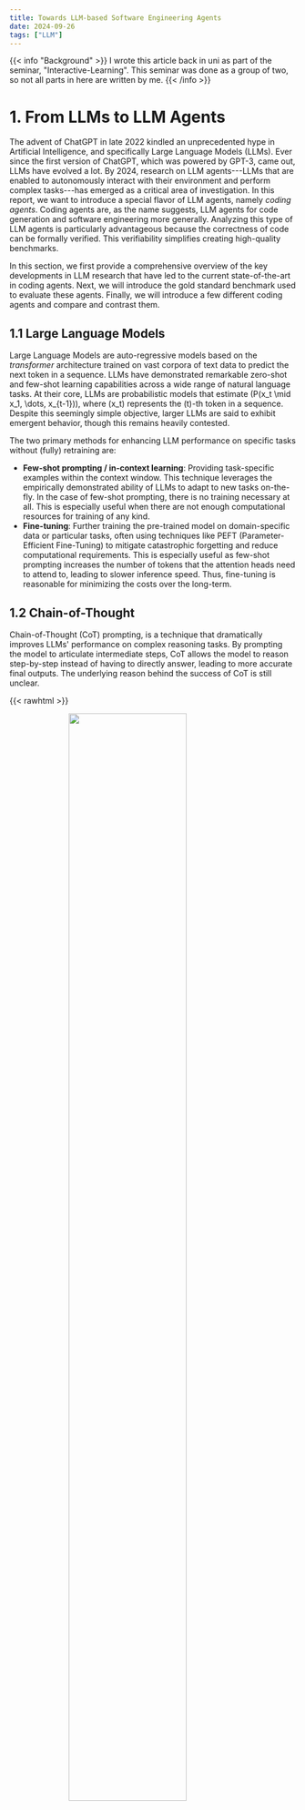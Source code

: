 ```yaml
---
title: Towards LLM-based Software Engineering Agents
date: 2024-09-26
tags: ["LLM"]
---
```


{{< info "Background" >}}
I wrote this article back in uni as part of the seminar, "Interactive-Learning". This seminar was done as a group of two, so not all parts in here are written by me.
{{< /info >}}

# 1. From LLMs to LLM Agents

The advent of ChatGPT in late 2022 kindled an unprecedented hype in Artificial Intelligence, and specifically Large Language Models (LLMs). Ever since the first version of ChatGPT, which was powered by GPT-3, came out, LLMs have evolved a lot. By 2024, research on LLM agents---LLMs that are enabled to autonomously interact with their environment and perform complex tasks---has emerged as a critical area of investigation. In this report, we want to introduce a special flavor of LLM agents, namely *coding agents*. Coding agents are, as the name suggests, LLM agents for code generation and software engineering more generally. Analyzing this type of LLM agents is particularly advantageous because the correctness of code can be formally verified. This verifiability simplifies creating high-quality benchmarks.

In this section, we first provide a comprehensive overview of the key developments in LLM research that have led to the current state-of-the-art in coding agents. Next, we will introduce the gold standard benchmark used to evaluate these agents. Finally, we will introduce a few different coding agents and compare and contrast them.

## 1.1 Large Language Models 

Large Language Models are auto-regressive models based on the *transformer* architecture trained on vast corpora of text data to predict the next token in a sequence. LLMs have demonstrated remarkable zero-shot and few-shot learning capabilities across a wide range of natural language tasks. At their core, LLMs are probabilistic models that estimate \(P(x_t \mid x_1, \dots, x_{t-1})\), where \(x_t\) represents the \(t\)-th token in a sequence. Despite this seemingly simple objective, larger LLMs are said to exhibit emergent behavior, though this remains heavily contested.

The two primary methods for enhancing LLM performance on specific tasks without (fully) retraining are:
- **Few-shot prompting / in-context learning**: Providing task-specific examples within the context window. This technique leverages the empirically demonstrated ability of LLMs to adapt to new tasks on-the-fly. In the case of few-shot prompting, there is no training necessary at all. This is especially useful when there are not enough computational resources for training of any kind.
- **Fine-tuning**: Further training the pre-trained model on domain-specific data or particular tasks, often using techniques like PEFT (Parameter-Efficient Fine-Tuning) to mitigate catastrophic forgetting and reduce computational requirements. This is especially useful as few-shot prompting increases the number of tokens that the attention heads need to attend to, leading to slower inference speed. Thus, fine-tuning is reasonable for minimizing the costs over the long-term.

## 1.2 Chain-of-Thought

Chain-of-Thought (CoT) prompting, is a technique that dramatically improves LLMs' performance on complex reasoning tasks. By prompting the model to articulate intermediate steps, CoT allows the model to reason step-by-step instead of having to directly answer, leading to more accurate final outputs. The underlying reason behind the success of CoT is still unclear.

{{< rawhtml >}}
<figure>
    <img style="display: block; margin-left: auto; margin-right: auto; width:70%" src="/attachments/llm_software_engineering/cot.png">
            <figcaption style="text-align:center; margin-top: 10px;">
            An example of Chain-of-Thought prompting.
    </figcaption>
</figure>
{{< /rawhtml >}}

## 1.3 Tool Use

{{< rawhtml >}}
<figure>
    <img style="display: block; margin-left: auto; margin-right: auto; width:40%" src="/attachments/llm_software_engineering/toolformer.png">
        <figcaption style="text-align:center; margin-top: 10px;">Exemplary predictions of Toolformer. The
model autonomously decides to call different APIs
(from top to bottom: a question answering system,
a calculator, a machine translation system, and a
Wikipedia search engine) to obtain information that is
useful for completing a piece of text</figcaption>
</figure>
{{< /rawhtml >}}

While prompting techniques enhance the inherent capabilities of LLMs, integrating external tools expands their functional scope. LLMs famously struggle to do basic arithmetic consistently well, as their training data is natural language, which doesn't lend itself well to solve mathematical equations.  The Toolformer framework, introduced in, demonstrates a straightforward way how LLMs can be trained to use external tools through self-supervised learning.
Toolformer employs a two-stage process:
1. **API-aware data generation**: The model is prompted to generate plausible API calls within the text.
2. **Fine-tuning**: The model is trained on this augmented dataset, learning to predict when and how to use tools.
This approach allows LLMs to interface with calculators, search engines, file systems, the Python REPL, and other external tools, significantly increasing their problem-solving capabilities and usefulness. An example is depicted in \ref{fig:toolformer}.

## 1.4 The ReAct Framework

The ReAct (Reason+Act) framework, introduced in, combines reasoning in natural language with decision-making for interactive tasks. ReAct interleaves thought and action steps, where each action returns an observation. This observation is then pasted into the prompt and the process repeats until the LLM believes that it has found an answer. This prompting technique combines tool use and Chain-of-Thought style reasoning in a structured manner. 

The ReAct process can be formalized as follows:
1. **Observation (\(O_t\))**: Input from the environment at step \(t\). At \(t=0\), this can be seen as the original Question that the LLM has to answer.
2. **Thought (\(T_t\))**: LLM-generated reasoning based on the observation.
3. **Action (\(A_t\))**: Decision made based on the thought.
4. **Observation (\(O_{t+1}\))**: New input resulting from the action.

ReAct has shown particular promise in tasks requiring both language understanding and interaction with external environments, such as multi-hop question-answering.

## 1.5 LLM Agents

We have previously referred to the concept of an *LLM agent* without providing a formal definition. Given the novelty of this research area, there is not yet a universally accepted definition of what precisely constitutes an LLM agent. However, in general terms, an LLM agent can be described as an LLM that is enabled in some way to interact with its environment and that continually prompts itself in a loop until a goal is reached or some other stopping criterion is met, like length of the loop. Usually, the interaction with the environment is implemented via tool-use. In an LLM agent setup, the LLM usually decides itself when the goal is reached and the loop can be exited, such that a final answer can be provided.

LLM agents are often used for tasks that require complex reasoning or planning. Strategies that provide some structure to the prompts of the LLM agent, such as ReAct or Reflexion, are often called *agent frameworks*.

{{< rawhtml >}}
<figure>
    <img style="display: block; margin-left: auto; margin-right: auto; width:70%" src="/attachments/llm_software_engineering/teaser.png">
        <figcaption style="text-align:center; margin-top: 10px;">
        An example of a real-life GitHub issue, along with its corresponding codebase, is provided to the LLM. The LLM then modifies files on disk to create a patch, which is applied to the codebase. The patch is tested to ensure that all tests pass.
    </figcaption>
</figure>
{{< /rawhtml >}}


# 2. SWE-Bench

With the ever-increasing development of LLMs, it is crucial to have a diverse set of benchmarks to accurately assess their real-world performance. Most high-end models that are released nowadays achieve high scores on the commonly used NLP benchmarks.  The *HumanEval* benchmark is of particular interest, as it focuses on simple, mostly self-contained programming tasks, which can usually be solved writing only a few lines of code with little context required. These tasks are also usually well specified.

Model | MMLU | HumanEval | DROP|
-----|-------|-----------|-----|
GPT-4o | 88.7   | 90.2   | 83.4|
Claude 3.5 | 88.7   | 92.0   | 87.1|
Lamma3 400b | 86.1   | 84.1   | 83.5|

Percentage of solved task for popular LLM's on common NLP-Benchmarks.

However, the everyday work of a software developer involves more complex tasks. For example, fixing a bug typically requires navigating through the codebase, opening and inspecting various files to locate the problematic section of code. To more accurately reflect this reality, there is a need for more challenging programming benchmarks. *SWE-Bench* was created to address this need. In SWE-Bench, instead of solving simple programming tasks, LLMs are required to perform more complex software engineering. Specifically, the LLM’s role in SWE-Bench is to write code for Git pull requests that resolve real-life GitHub issues.

## 2.1 Construction of SWE-Bench and SWE-Bench-Verified

SWE-Bench was created by collecting pull requests from popular GitHub Python projects. These pull requests were filtered to meet two criteria: (1) they resolve a GitHub issue and (2) they include changes to a test file in the repository, indicating that the user likely added a test to verify that the issue was resolved. After filtering, the collected instances were executed to ensure that at least one test changed from failing to passing as a result of applying the pull request.
The result is a benchmark with 2,294 problem instances.

OpenAI then further investigated SWE-Bench and identified several problems:
- Unit tests were overly specific or not relevant to the issue.
- Some issue descriptions were poor and underspecified.
- Some instances were difficult to set up reliably.

To address these issues, OpenAI collaborated with human annotators to rate the severity of these problems and selected the 500 instances with the fewest problems. This resulted in the creation of SWE-Bench-Verified, which is supposed to give more meaningful results.

## 2.2 Functionality of SWE-Bench

The LLM is provided with a description of a GitHub issue and the entire codebase of the associated repository. The model's task is to modify the codebase to resolve the given GitHub issue. To accomplish this, the LLM must be equipped with tools to read from and write to the codebase.

Once the LLM has made its changes, a git diff is calculated to create a patch. During evaluation, this patch is applied to the codebase, and if all tests pass, the issue is considered resolved. The final metric for evaluation is the percentage of correctly solved tasks. 

{{< rawhtml >}}
<figure>
    <img style="display: block; margin-left: auto; margin-right: auto; width:70%" src="/attachments/llm_software_engineering/pipeline-evaluation.png">
        <figcaption style="text-align:center; margin-top: 10px;">
    Evaluation Pipeline of SWE-Bench visualized using a single task instance.
    </figcaption>
</figure>
{{< /rawhtml >}}

# 3. Retrieval-based Methods

One problem instance of SWE-Bench consists of an issue description and the corresponding codebase in which the issue occurs. Given that the length of these codebases far exceeds the context window size of current LLMs, the first challenge is to select the most relevant context to present to the model. Hence, information retrieval in some form is necessary. In the context of LLMs and LLM agents, the addition of information retrieval in the workflow is referred to as *Retrieval Augmented Generation* (RAG). In SWE-Bench, the authors compare sparse retrieval methods of the BM family with oracle retrieval, where the LLM is given the files that were edited to solve the issue. While these approaches do not seem to be successful, they provide insights into the strengths and weaknesses of current LLMs. 

## 3.1 Sparse Retrieval

Sparse retrieval, as opposed to the more commonly used dense retrieval methods, does not utilize semantic similarity, approximated through cosine similarity in the embedding space. Instead, it uses a statistical approach, where similarity is inherently linked to co-appearance. The Best Matching (BM) family of retrieval algorithms constitute one of the most widely used sparse retrieval methods and are, coincidentally, what was used as a baseline in SWE-Bench.

BM25, the most widely used variant of the BM family, works by estimating the relevance of a document to a query by combining the term frequency (TF) of each term in the query and the inverse document frequency (IDF) of each term across the entire collection of documents. It adjusts for the length of the document, assuming that longer documents may naturally contain more instances of any term. This method allows for efficient and effective retrieval in situations where the context size is large, and a dense, semantic similarity-based approach might be computationally prohibitive or less effective due to domain-specific language, such as programming code.

## 3.2 Oracle Retrieval

As the ability of an LLM to patch an issue is dependent on the information retrieval to provide the right files that need to be edited, any system that tries to solve SWE-Bench tasks is bottlenecked by the power of the retrieval algorithm. This is problematic as it does not allow for an independent probing of coding ability. To mitigate this, the authors of SWE-Bench also tried an oracle retrieval approach. As the name suggests, the oracle retrieval acts as a perfect retrieval algorithm, providing the code of exactly those files that were edited to solve the issue in the real world. The authors of SWE-Bench note that LLMs with a 27k context window retrieve none of the files from the oracle context almost half the time. This suggests that the localization of the bug is a great source of errors for coding agents.

Naturally, the oracle scenario is much less realistic, as a software engineer does not know a priori which files need to be changed to fix a bug. Hence, one could be lead to believe that the results of the oracle retrieval show the extent to which information retrieval is the bottleneck, or equivalently, how good the LLM is at fixing bugs, when given the code that contains the bug. Instead, in real world scenarios, software engineers have to build up a bigger context. They look at a superset of the oracle retrieved code to be able to reason about how to change the code to not only fix the bug, but also maintain the other functionality that the codebase provides. It is thus unclear whether oracle retrieval is really the upper limit for the information retrieval part of fixing bugs.

{{< rawhtml >}}
<figure>
    <img style="display: block; margin-left: auto; margin-right: auto; width:60%" src="/attachments/llm_software_engineering/swe_agent_overview.png">
        <figcaption style="text-align:center; margin-top: 10px;">
    Overview of SWE-Agent.
    </figcaption>
</figure>
{{< /rawhtml >}}

## 3.3 SWE-Agent

*SWE-Agent* was the first attempt at solving the SWE-Bench benchmark using an agent. Essentially, it operates within the ReAct framework, interleaving Thought and Action. A key innovation introduced by SWE-Agent is the *Agent-Computer Interface* (ACI), a dedicated layer that manages all interactions between the agent and the computer. Rather than directly accessing the file system or code, SWE-Agent communicates its actions and intentions using a domain-specific language. This communication is processed by the ACI, which decides whether to execute or deny the agent's requests based on permission constraints or the correct interpretation of the command.

### 3.3.1 ACI

The ACI consists of multiple components. These are:
- **Search and Navigation Tools**: The agent uses specialized commands like `find_file`, `search_file`, and `search_dir` to navigate and search within codebases. These commands are designed to return concise summaries and suppress verbose output to avoid overwhelming the agent with unnecessary details.
- **File Viewer**: Once a file of interest is identified, the agent can utilize the file viewer, which displays up to 100 lines of the file at a time. The agent can scroll through the file using commands such as `scroll_down` and `scroll_up` or directly access a specific line with the `goto` command. This functionality helps the agent efficiently locate and analyze specific sections of code.
- **File Editor**: The file editor allows the agent to make modifications to the code by replacing specified lines. The agent needs to specify the line numbers where a change should be made. The authors of *SWE-Agent* note that this is one of the most common points of failure, as LLMs really struggle with counting. After editing, the updated content is immediately displayed to the agent, ensuring that changes can be reviewed in real-time. As LLMs struggle with editing files in such a way that the resulting file contains syntactically valid python code, a code linter is utilized to provide feedback on any mistakes detected during the editing process.
- **Context Management**: To maintain a concise and relevant context, *SWE-Agent* employs various strategies, such as informative prompts, error messages, and context trimming. The agent is guided to generate both a thought and an action at each step, and any malformed commands trigger error responses that prompt the agent to retry until a valid action is generated.

The design of the ACI is informed by principles derived from human-computer interaction (HCI) studies, emphasizing simplicity, efficiency, and informative feedback to enhance the agent's performance. For example, commands are kept simple and concise to prevent pollution of the context window, operations are consolidated to minimize the number of actions needed, and feedback is concise yet sufficiently informative to guide the agent effectively. Additionally, guardrails such as syntax checkers are implemented to prevent error propagation and assist the agent in quickly recovering from mistakes.
Analysis and ablation studies of *SWE-Agent* demonstrate that these principles significantly improve performance across various tasks, highlighting the importance of designing ACIs tailored to the unique strengths and limitations of LLM agents.

### 3.3.2 Results

Clearly, it can be seen that SWE-Agent greatly outperforms the retrieval-based methods. The improved results come at a cost, quite literally, as the average cost of one run on one problem instance of the dataset are tenfold compared to the retrieval-based approach. The reason for this is that the retrieval does not occur through some heuristic. Instead, the agent browses different files and makes decisions based on the contexts of the files and the agent's internal monologue. Thus, there are great inefficiencies whenever a file or even a part of a file is loaded into the context window that the LLM has to look through to judge whether it is needed to solve the issue.


{{< rawhtml >}}
<figure>
    <img style="display: block; margin-left: auto; margin-right: auto; width:50%" src="/attachments/llm_software_engineering/res-swe.png">
        <figcaption style="text-align:center; margin-top: 10px;">
    Main results for *SWE-Agent* performance on the full and Lite splits of the SWE-bench test set, taken from SWE-Agent*. The models that they benchmark are the retrieval-based method, which they call RAG, an agent with a basic CLI, i.e. without an ACI, and *SWE-Agent*.
    </figcaption>
</figure>
{{< /rawhtml >}}


{{< rawhtml >}}
<figure>
    <img style="display: block; margin-left: auto; margin-right: auto; width:100%" src="/attachments/llm_software_engineering/acr.png">
        <figcaption style="text-align:center; margin-top: 10px;">
    Overall workflow of AutoCodeRover.
    </figcaption>
</figure>
{{< /rawhtml >}}


## 3.4 AutoCodeRover

*AutoCodeRover* is another automated approach designed to autonomously solve GitHub issues. Unlike other methods, such as SWE-Agent, which treats the codebase as a collection of files, AutoCodeRover represents the codebase using an abstract syntax tree. This structural representation allows for more efficient code search during the iterative process, thereby enhancing the LLM's understanding of the codebase.

Additionally, AutoCodeRover employs *spectrum-based fault localization* to improve the LLM's contextual understanding when tests are available. The authors' experiments demonstrate that this method successfully solves 19\% of the issues in SWE-Bench-Lite, marking an improvement compared to SWE-Agent.

Spectrum-based fault localization aims to identify faulty code segments by analyzing control-flow differences between successful and unsuccessful test cases and assigning a suspiciousness score to the likely problematic areas.

### 3.4.1 Method

AutoCodeRover takes as input a problem and a codebase. The problem consists of a title and a description in natural language. The codebase must be available offline on the disk. AutoCodeRover operates in two phases: the *context-retrieval stage* and the *patch generation stage*.

In the context-retrieval stage, the agent uses various code search tools, to navigate through the codebase and identify sections relevant to the problem. This phase is iterative; at the end of each iteration, the model evaluates whether it has gathered sufficient context or if additional information is needed. If the model determines that it has enough context, it proceeds to the patch generation stage. Otherwise, it remains in the context-retrieval stage and performs another iteration.

A single iteration of the context-retrieval stage operates as follows: First, the model selects a set of tools it wishes to use. These tools are then executed, and their output is returned to the agent. For the evaluation, the agent receives not only the context collected during the context-retrieval stage but also code snippets identified by Spectrum-based Fault Localization, which are likely to contain faulty code. In the patch generation stage, the agent uses the previously retrieved context to generate a software patch in a specific format intended to resolve the issue. If the agent is unable to generate a patch in the correct format, it enters a retry loop, where it attempts a predefined number of times to create a software patch. If after the predefined number of times no patch was created, AutoCodeRover fails the instance.

### 3.4.2 Evaluation

**Experiment Setup** 
The authors evaluate AutoCodeRover on SWE-Bench and SWE-Bench-Lite, which contain 2,294 and 300 GitHub issues, respectively. Additionally, they use Devin and SWE-Agent as baselines to compare their performance with AutoCodeRover. Each experiment is repeated three times to mitigate the randomness inherent to LLMs. The LLM model used is GPT-4, which is responsible both for searching the codebase and generating the final software patch. AutoCodeRover concludes either when a patch is successfully generated or after ten attempts if no patch can be produced.

**Results**
AutoCodeRover achieves an accuracy of 17.60\% on the full SWE-Bench with a single pass and 17.96\% when running three passes per instance. In comparison, SWE-Agent resolves 12.47\% of all GitHub issues in the full SWE-Bench. On SWE-Bench-Lite, the accuracy of AutoCodeRover increases to 19.00\% for a single pass per instance, which is expected since SWE-Bench-Lite includes many of the easier instances. This is compared to SWE-Agent, which resolves 18.00\% of all instances.

## 3.5 Agentless

Most methods used to solve SWE-Bench rely on an agent-based approach, including systems like AutoCodeRover and SWE-Agent.
These agents perform tasks such as reading and editing files, navigating the codebase and observing feedback. The agent makes multiple attempts, with each attempt consisting of several actions, such as using tools, with each action depending on the previous one.

This approach introduces several challenges: 
- **Complex and difficult-to-use tools**: Tool usage often requires the LLM-generated response to follow a precise format, which can be challenging for an LLM to achieve consistently, especially if the LLM is not fine-tuned on the tool-use.
- **Lack of control in planning**: In an agent-based approach, the agent autonomously decides the next action based on feedback from the previous one. However, due to the large action space, the LLM can easily become confused. 
- **Limited ability to self-reflect**: LLMs often struggle to differentiate between useful feedback and misleading information, which can lead them down the wrong path.

*Agentless* addresses these issues by removing the agent-based approach altogether. Instead, it operates in two straightforward phases: identifying the buggy code and repairing it. Specifically, it follows these steps:
- The process begins by taking the existing project codebase and issue description as input. 
- The codebase is then transformed into a tree-like structure. 
- The LLM ranks the top $N$ most suspicious files that likely require editing to resolve the issue. 
- For each of these selected files, the LLM receives a list of class and function declarations and selects those that appear suspicious. 
- The full code for the identified suspicious classes and functions is provided to the LLM. 
- Using these full code snippets, the LLM makes edits to address the issue. This step is repeated to generate multiple software patches. 
- The generated patches are filtered to eliminate syntax errors and test failures. 
- Finally, the patches are ranked by the LLM, and the top-ranked patch is chosen as the solution. 

None of the techniques used by Agentless in isolation are unique or new. Instead, it cleverly combines them into a simple pipeline for autonomous software engineering, avoiding many of the pitfalls encountered by agent-based approaches through this simplicity.

This methodology allows Agentless to outperform other agent-based techniques, achieving a solve rate of 27.33\% on SWE-Bench, compared to 18.00\% for SWE-Agent, and 19.00\% for AutoCodeRover.

{{< rawhtml >}}
<figure>
    <img style="display: block; margin-left: auto; margin-right: auto; width:70%" src="/attachments/llm_software_engineering/overview.png">
        <figcaption style="text-align:center; margin-top: 10px;">
        This graphic depicts the overall workflow of Agentless.
    </figcaption>
</figure>
{{< /rawhtml >}}


# 4. Outlook

In this report, we introduced the concept of LLM Agents and specifically talk about their application in a Software Engineering setup. As benchmarks for coding are rather oversaturated and do not depict the depth of software engineering, we introduced SWE-Bench, a benchmark that aims to mitigate the issues that other coding  benchmarks are plagued with. We then systematically introduced different LLM Agents that were conceived to solve SWE-Bench specifically and software engineering more broadly. We started with retrieval based methods that are not LLM Agents as they are commonly understood. We saw that they are almost completely incapable of solving SWE Bench. Then, we introduced SWE-Agent and AutoCodeRover, which are truly agentic approaches, that set a new standard for SWE-Bench respectively. Lastly, we took a look at Agentless, a non-agentic approach that provides more structure and is reminiscent of the retrieval-based methods, which currently ranks among the best systems to solve SWE-Bench and is, more specifically, much cheaper than the other approaches.

It remains to be seen whether the future of LLM-based Coding agents will be dominated by more agentic approaches that give the LLM more freedom in decision making or in less agentic approaches that greatly limit the flexibility of the LLM and provide a structure that the LLM is forced to follow. As the capabilities of LLM agents is largely a function of the capabilities of the underlying LLMs, it is expected that LLM agents will get better on their own, without having to change the agent framework. It indicates that, without improved agent frameworks, good results on SWE-Bench will be limited to huge, closed-source LLMs. Research into LLM capability enhancement for software engineering will, thus, be of great importance for companies and users that value data ownership and model sovereignty.

